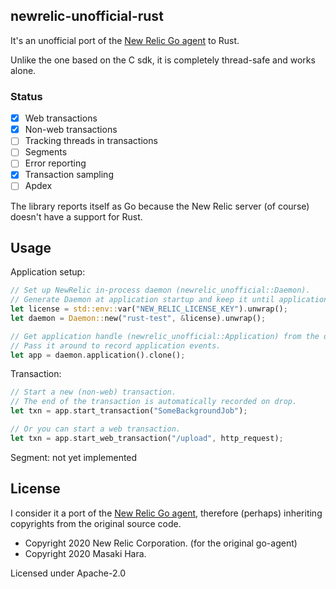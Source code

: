 ## newrelic-unofficial-rust

It's an unofficial port of the [New Relic Go agent](https://github.com/newrelic/go-agent) to Rust.

Unlike the one based on the C sdk, it is completely thread-safe and works alone.

### Status

- [x] Web transactions
- [x] Non-web transactions
- [ ] Tracking threads in transactions
- [ ] Segments
- [ ] Error reporting
- [x] Transaction sampling
- [ ] Apdex

The library reports itself as Go because the New Relic server (of course) doesn't have a support for Rust.

## Usage

Application setup:

```rust
// Set up NewRelic in-process daemon (newrelic_unofficial::Daemon).
// Generate Daemon at application startup and keep it until application shutdown.
let license = std::env::var("NEW_RELIC_LICENSE_KEY").unwrap();
let daemon = Daemon::new("rust-test", &license).unwrap();

// Get application handle (newrelic_unofficial::Application) from the daemon.
// Pass it around to record application events.
let app = daemon.application().clone();
```

Transaction:

```rust
// Start a new (non-web) transaction.
// The end of the transaction is automatically recorded on drop.
let txn = app.start_transaction("SomeBackgroundJob");

// Or you can start a web transaction.
let txn = app.start_web_transaction("/upload", http_request);
```

Segment: not yet implemented

## License

I consider it a port of the [New Relic Go agent](https://github.com/newrelic/go-agent), therefore (perhaps) inheriting copyrights from the original source code.

- Copyright 2020 New Relic Corporation. (for the original go-agent)
- Copyright 2020 Masaki Hara.

Licensed under Apache-2.0
